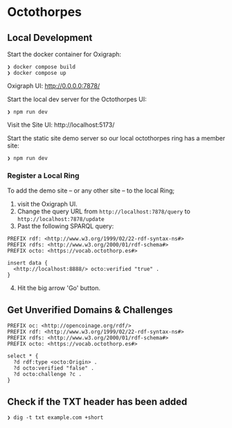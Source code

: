# Octothorpes

## Local Development

Start the docker container for Oxigraph:
```
❯ docker compose build
❯ docker compose up
```
Oxigraph UI:
http://0.0.0.0:7878/

Start the local dev server for the Octothorpes UI:
```
❯ npm run dev
````

Visit the Site UI:
http://localhost:5173/

Start the static site demo server so our local octothorpes ring has a member site:
```
❯ npm run dev
```

### Register a Local Ring

To add the demo site – or any other site – to the local Ring;

1. visit the Oxigraph UI.
2. Change the query URL from `http://localhost:7878/query` to `http://localhost:7878/update`
3. Past the following SPARQL query:

```
PREFIX rdf: <http://www.w3.org/1999/02/22-rdf-syntax-ns#>
PREFIX rdfs: <http://www.w3.org/2000/01/rdf-schema#>
PREFIX octo: <https://vocab.octothorp.es#>

insert data {
  <http://localhost:8888/> octo:verified "true" .
}
```

4. Hit the big arrow 'Go' button.

## Get Unverified Domains & Challenges

```
PREFIX oc: <http://opencoinage.org/rdf/>
PREFIX rdf: <http://www.w3.org/1999/02/22-rdf-syntax-ns#>
PREFIX rdfs: <http://www.w3.org/2000/01/rdf-schema#>
PREFIX octo: <https://vocab.octothorp.es#>

select * {
  ?d rdf:type <octo:Origin> .
  ?d octo:verified "false" .
  ?d octo:challenge ?c .
}
```

## Check if the TXT header has been added

```
❯ dig -t txt example.com +short
```


